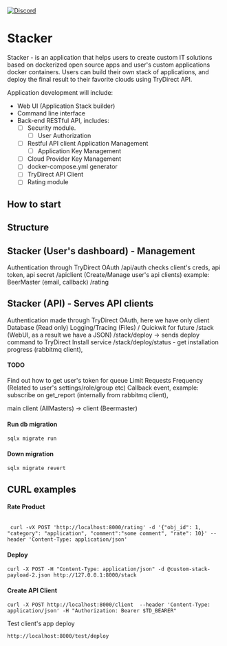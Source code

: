 <a href="https://discord.gg/mNhsa8VdYX"><img alt="Discord" src="https://img.shields.io/discord/578119430391988232?label=discord"></a>
# Stacker

Stacker - is an application that helps users to create custom IT solutions based on dockerized open 
source apps and user's custom applications docker containers. Users can build their own stack of applications, and 
deploy the final result to their favorite clouds using TryDirect API.

Application development will include:
- Web UI (Application Stack builder)
- Command line interface
- Back-end RESTful API, includes:
  - [ ] Security module. 
    - [ ] User Authorization
  - [ ] Restful API client Application Management
    - [ ] Application Key Management
  - [ ] Cloud Provider Key Management 
  - [ ] docker-compose.yml generator
  - [ ] TryDirect API Client
  - [ ] Rating module
   
## How to start 


## Structure

Stacker (User's dashboard) - Management 
----------
Authentication through TryDirect OAuth
/api/auth checks client's creds, api token, api secret
/apiclient (Create/Manage user's api clients) example: BeerMaster (email, callback)
/rating   


Stacker (API) - Serves API clients 
----------
Authentication made through TryDirect OAuth, here we have only client 
Database (Read only)
Logging/Tracing (Files) / Quickwit for future 
/stack (WebUI, as a result we have a JSON)
/stack/deploy -> sends deploy command to TryDirect Install service 
/stack/deploy/status - get installation progress (rabbitmq client),

#### TODO 
Find out how to get user's token for queue
Limit Requests Frequency (Related to user's settings/role/group etc)
Callback event, example: subscribe on get_report (internally from rabbitmq client),


main client (AllMasters) ->  client (Beermaster) 


#### Run db migration

```
sqlx migrate run

```


#### Down migration

```
sqlx migrate revert 
```


## CURL examples
#### Rate Product 

```

 curl -vX POST 'http://localhost:8000/rating' -d '{"obj_id": 1, "category": "application", "comment":"some comment", "rate": 10}' --header 'Content-Type: application/json'

```


#### Deploy 
```
curl -X POST -H "Content-Type: application/json" -d @custom-stack-payload-2.json http://127.0.0.1:8000/stack    
```

#### Create API Client
```
curl -X POST http://localhost:8000/client  --header 'Content-Type: application/json' -H "Authorization: Bearer $TD_BEARER"
```

Test client's app deploy
```
http://localhost:8000/test/deploy
```
